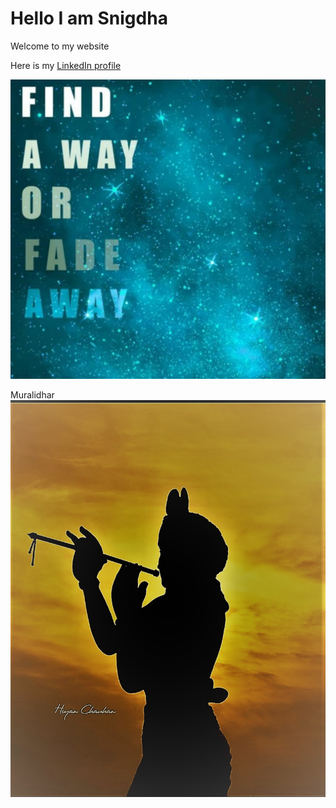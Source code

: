 # Hello I am Snigdha

Welcome to my website

Here is my [LinkedIn profile](https://www.linkedin.com/in/snigdha-m-a2868a201/)

![My Quote](picture1.png)

Muralidhar![Muralidhar](krishna.jpg)